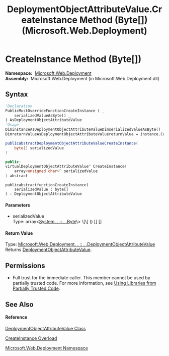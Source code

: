 ﻿---
title: DeploymentObjectAttributeValue.CreateInstance Method (Byte[]) (Microsoft.Web.Deployment)
TOCTitle: CreateInstance Method (Byte[])
ms:assetid: M:Microsoft.Web.Deployment.DeploymentObjectAttributeValue.CreateInstance(System.Byte[])
ms:mtpsurl: https://msdn.microsoft.com/en-us/library/microsoft.web.deployment.deploymentobjectattributevalue.createinstance(v=VS.90)
ms:contentKeyID: 22754071
ms.date: 05/02/2012
mtps_version: v=VS.90
dev_langs:
- vb
- csharp
- c++
- jscript
api_location:
- Microsoft.Web.Deployment.dll
api_name:
- Microsoft.Web.Deployment.DeploymentObjectAttributeValue.CreateInstance
api_type:
- Managed
topic_type:
- apiref
- kbSyntax
product_family_name: VS
ROBOTS: INDEX,FOLLOW
---

# CreateInstance Method (Byte\[\])

**Namespace:**  [Microsoft.Web.Deployment](microsoft-web-deployment-namespace.md)  
**Assembly:**  Microsoft.Web.Deployment (in Microsoft.Web.Deployment.dll)

## Syntax

``` vb
'Declaration
PublicMustOverrideFunctionCreateInstance ( _
    serializedValueAsByte() _
) AsDeploymentObjectAttributeValue
'Usage
DiminstanceAsDeploymentObjectAttributeValueDimserializedValueAsByte()
DimreturnValueAsDeploymentObjectAttributeValuereturnValue = instance.CreateInstance(serializedValue)
```

``` csharp
publicabstractDeploymentObjectAttributeValueCreateInstance(
    byte[] serializedValue
)
```

``` c++
public:
virtualDeploymentObjectAttributeValue^ CreateInstance(
    array<unsigned char>^ serializedValue
) abstract
```

``` jscript
publicabstractfunctionCreateInstance(
    serializedValue : byte[]
) : DeploymentObjectAttributeValue
```

#### Parameters

  - serializedValue  
    Type: array\<[System. . :: . .Byte](https://msdn.microsoft.com/en-us/library/yyb1w04y\(v=vs.90\))\> \[\] () \[\] \[\]  

#### Return Value

Type: [Microsoft.Web.Deployment. . :: . .DeploymentObjectAttributeValue](deploymentobjectattributevalue-class-microsoft-web-deployment.md)  
Returns [DeploymentObjectAttributeValue](deploymentobjectattributevalue-class-microsoft-web-deployment.md).  

## Permissions

  - Full trust for the immediate caller. This member cannot be used by partially trusted code. For more information, see [Using Libraries from Partially Trusted Code](https://msdn.microsoft.com/en-us/library/8skskf63\(v=vs.90\)).

## See Also

#### Reference

[DeploymentObjectAttributeValue Class](deploymentobjectattributevalue-class-microsoft-web-deployment.md)

[CreateInstance Overload](deploymentobjectattributevalue-createinstance-method-microsoft-web-deployment.md)

[Microsoft.Web.Deployment Namespace](microsoft-web-deployment-namespace.md)

